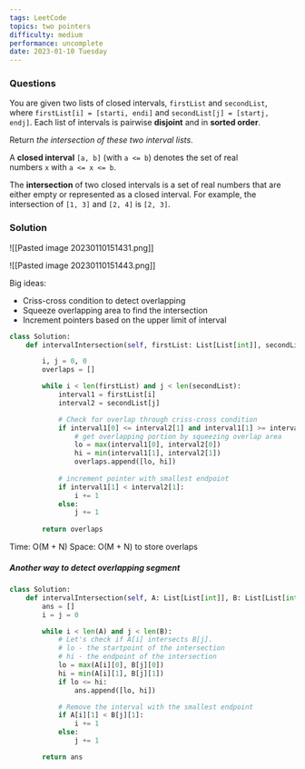 ```yaml
---
tags: LeetCode
topics: two pointers
difficulty: medium
performance: uncomplete
date: 2023-01-10 Tuesday
---
```


### Questions

You are given two lists of closed intervals, `firstList` and `secondList`, where `firstList[i] = [starti, endi]` and `secondList[j] = [startj, endj]`. Each list of intervals is pairwise **disjoint** and in **sorted order**.

Return _the intersection of these two interval lists_.

A **closed interval** `[a, b]` (with `a <= b`) denotes the set of real numbers `x` with `a <= x <= b`.

The **intersection** of two closed intervals is a set of real numbers that are either empty or represented as a closed interval. For example, the intersection of `[1, 3]` and `[2, 4]` is `[2, 3]`.

### Solution

![[Pasted image 20230110151431.png]]

![[Pasted image 20230110151443.png]]

Big ideas:
- Criss-cross condition to detect overlapping 
- Squeeze overlapping area to find the intersection
- Increment pointers based on the upper limit of interval

```python
class Solution:
    def intervalIntersection(self, firstList: List[List[int]], secondList: List[List[int]]) -> List[List[int]]:

        i, j = 0, 0
        overlaps = []

        while i < len(firstList) and j < len(secondList):
            interval1 = firstList[i]
            interval2 = secondList[j]

            # Check for overlap through criss-cross condition
            if interval1[0] <= interval2[1] and interval1[1] >= interval2[0]:
                # get overlapping portion by squeezing overlap area
                lo = max(interval1[0], interval2[0])
                hi = min(interval1[1], interval2[1])
                overlaps.append([lo, hi])
            
            # increment pointer with smallest endpoint
            if interval1[1] < interval2[1]:
                i += 1
            else:
                j += 1
        
        return overlaps
```

Time: O(M + N)
Space: O(M + N) to store overlaps

##### Another way to detect overlapping segment

```python
class Solution:
    def intervalIntersection(self, A: List[List[int]], B: List[List[int]]) -> List[List[int]]:
        ans = []
        i = j = 0

        while i < len(A) and j < len(B):
            # Let's check if A[i] intersects B[j].
            # lo - the startpoint of the intersection
            # hi - the endpoint of the intersection
            lo = max(A[i][0], B[j][0])
            hi = min(A[i][1], B[j][1])
            if lo <= hi:
                ans.append([lo, hi])

            # Remove the interval with the smallest endpoint
            if A[i][1] < B[j][1]:
                i += 1
            else:
                j += 1

        return ans
```